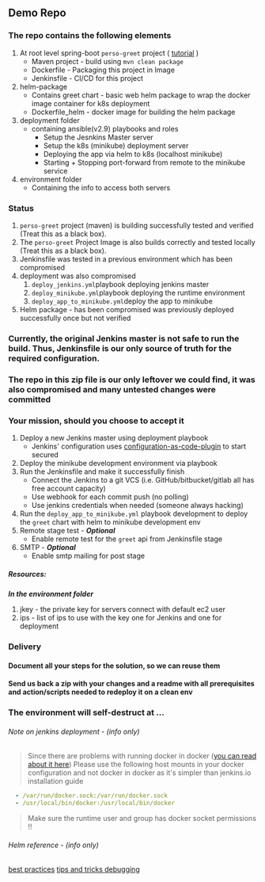## Demo Repo
### The repo contains the following elements
1. At root level spring-boot ``perso-greet`` project ( [tutorial](https://spring.io/guides/gs/serving-web-content/) ) 
   * Maven project - build using `mvn clean package`
   * Dockerfile - Packaging this project in Image  
   * Jenkinsfile - CI/CD for this project  
2. helm-package
   * Contains greet chart - basic web helm package to wrap the docker image container for k8s deployment
   * Dockerfile_helm - docker image for building the helm package  
3. deployment folder 
   * containing ansible(v2.9) playbooks and roles 
     - Setup the Jesnkins Master server
     - Setup the k8s (minikube) deployment server
     - Deploying the app via helm to k8s (localhost minikube)
     - Starting + Stopping port-forward from remote to the minikube service 
4. environment folder 
   * Containing the info to access both servers 
    
### Status
1. `perso-greet` project (maven) is building successfully tested and verified (Treat this as a black box).
2. The `perso-greet` Project Image is also builds correctly and tested locally (Treat this as a black box).
3. Jenkinsfile was tested in a previous environment which has been compromised
4. deployment was also compromised
   1. `deploy_jenkins.yml`playbook deploying jenkins master
   2. `deploy_minikube.yml`playbook  deploying the runtime environment
   3. `deploy_app_to_minikube.yml`deploy the app to minikube
5. Helm package - has been compromised was previously deployed successfully once but not verified

### Currently, the original Jenkins master is not safe to run the build. Thus, Jenkinsfile is our only source of truth for the required configuration.   
### The repo in this zip file is our only leftover we could find, it was also compromised and many untested changes were committed 
### Your mission, should  you choose to accept it
1. Deploy a new Jenkins master using deployment playbook 
   - Jenkins' configuration uses [configuration-as-code-plugin](https://github.com/jenkinsci/configuration-as-code-plugin/blob/master/README.md) to start secured
2. Deploy the minikube development environment via playbook
3. Run the Jenkinsfile and make it successfully finish
    - Connect the Jenkins to a git VCS (i.e. GitHub/bitbucket/gitlab 
      all has free account capacity) 
    - Use webhook for each commit push (no polling) 
    - Use jenkins credentials when needed (someone always hacking)
4. Run the `deploy_app_to_minikube.yml` playbook development to deploy the `greet` chart with helm to minikube development env
5. Remote stage test - ***Optional***
   - Enable remote test for the `greet` api from Jenkinsfile stage
6. SMTP - ***Optional***
   - Enable smtp mailing for post stage

##### Resources:
***In the environment folder***
1. jkey - the private key for servers connect with default ec2 user
2. ips - list of ips to use with the key one for Jenkins and one for deployment

### Delivery
#### Document all your steps for the solution, so we can reuse them
#### Send us back a zip with your changes and a readme with all prerequisites and action/scripts needed to redeploy it on a clean env

### The environment will self-destruct at ...




###### Note on jenkins deployment - (info only)
> Since there are problems with running docker in docker ([you can read about it here](https://jpetazzo.github.io/2015/09/03/do-not-use-docker-in-docker-for-ci/))
> Please use the following host mounts in your docker configuration and not docker in docker
> as it's simpler than jenkins.io installation guide
>
```yaml
  - /var/run/docker.sock:/var/run/docker.sock
  - /usr/local/bin/docker:/usr/local/bin/docker
```
> Make sure the runtime user and group has docker socket permissions !! 

###### Helm reference - (info only)
[best practices](https://helm.sh/docs/chart_best_practices/)
[tips and tricks ](https://helm.sh/docs/howto/charts_tips_and_tricks/)
[debugging](https://helm.sh/docs/chart_template_guide/debugging/)